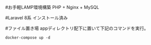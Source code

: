 #お手軽LAMP環境構築
PHP + Nginx + MySQL

#Laravel 8系
インストール済み

#ファイル置き場
appディレクトリ配下に置いて下記のコマンドを実行。

```
docker-compose up -d
```

